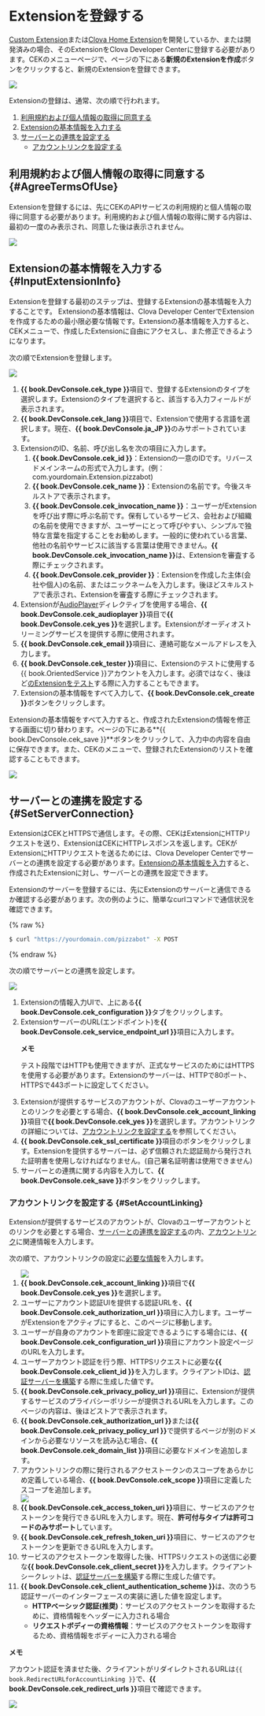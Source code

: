 # Extensionを登録する

[Custom Extension](/CEK/Guides/Build_Custom_Extension.md)または[Clova Home Extension](/CEK/Guides/Build_Clova_Home_Extension.md)を開発しているか、または開発済みの場合、そのExtensionをClova Developer Centerに登録する必要があります。CEKのメニューページで、ページの下にある**新規のExtensionを作成**ボタンをクリックすると、新規のExtensionを登録できます。

![](/DevConsole/Resources/Images/DevConsole-First_Look_of_Extension_List.png)

Extensionの登録は、通常、次の順で行われます。

<ol>
  <li><a href="#AgreeTermsOfUse">利用規約および個人情報の取得に同意する</a></li>
  <li><a href="#InputExtensionInfo">Extensionの基本情報を入力する</a></li>
  <li><a href="#SetServerConnection">サーバーとの連携を設定する</a>
    <ul>
      <li><a href="#SetAccountLinking">アカウントリンクを設定する</a></li>
    </ul>
  </li>
</ol>

## 利用規約および個人情報の取得に同意する {#AgreeTermsOfUse}

Extensionを登録するには、先にCEKのAPIサービスの利用規約と個人情報の取得に同意する必要があります。利用規約および個人情報の取得に関する内容は、最初の一度のみ表示され、同意した後は表示されません。

![](/DevConsole/Resources/Images/DevConsole-Agree_Terms_of_Use_and_Collecting_Personal_Info.png)

## Extensionの基本情報を入力する {#InputExtensionInfo}

Extensionを登録する最初のステップは、登録するExtensionの基本情報を入力することです。
Extensionの基本情報は、Clova Developer CenterでExtensionを作成するための最小限必要な情報です。Extensionの基本情報を入力すると、CEKメニューで、作成したExtensionに自由にアクセスし、また修正できるようになります。

次の順でExtensionを登録します。

![](/DevConsole/Resources/Images/DevConsole-Create_New_Extension.png)

<ol>
  <li><strong>{{ book.DevConsole.cek_type }}</strong>項目で、登録するExtensionのタイプを選択します。Extensionのタイプを選択すると、該当する入力フィールドが表示されます。</li>
  <li><strong>{{ book.DevConsole.cek_lang }}</strong>項目で、Extensionで使用する言語を選択します。現在、<strong>{{ book.DevConsole.ja_JP }}</strong>のみサポートされています。</li>
  <li>ExtensionのID、名前、呼び出し名を次の項目に入力します。
    <ol>
      <li><strong>{{ book.DevConsole.cek_id }}</strong>：Extensionの一意のIDです。リバースドメインネームの形式で入力します。(例：com.yourdomain.Extension.pizzabot)</li>
      <li><strong>{{ book.DevConsole.cek_name }}</strong>：Extensionの名前です。今後スキルストアで表示されます。</li>
      <li><strong>{{ book.DevConsole.cek_invocation_name }}</strong>：ユーザーがExtensionを呼び出す際に呼ぶ名前です。保有しているサービス、会社および組織の名前を使用できますが、ユーザーにとって呼びやすい、シンプルで独特な言葉を指定することをお勧めします。一般的に使われている言葉、他社の名前やサービスに該当する言葉は使用できません。<strong>{{ book.DevConsole.cek_invocation_name }}</strong>は、Extensionを審査する際にチェックされます。</li>
      <li><strong>{{ book.DevConsole.cek_provider }}</strong>：Extensionを作成した主体(会社や個人)の名前、またはニックネームを入力します。後ほどスキルストアで表示され、Extensionを審査する際にチェックされます。</li>
    </ol>
  </li>
  <li>Extensionが<a href="/CIC/References/CICInterface/AudioPlayer.html">AudioPlayer</a>ディレクティブを使用する場合、<strong>{{ book.DevConsole.cek_audioplayer }}</strong>項目で<strong>{{ book.DevConsole.cek_yes }}</strong>を選択します。Extensionがオーディオストリーミングサービスを提供する際に使用されます。</li>
  <li><strong>{{ book.DevConsole.cek_email }}</strong>項目に、連絡可能なメールアドレスを入力します。</li>
  <li><strong>{{ book.DevConsole.cek_tester }}</strong>項目に、Extensionのテストに使用する{{ book.OrientedService }}アカウントを入力します。必須ではなく、後ほど<a href="/DevConsole/Guides/CEK/Test_Extension.html">のExtensionをテスト</a>する際に入力することもできます。</li>
  <li>Extensionの基本情報をすべて入力して、<strong>{{ book.DevConsole.cek_create }}</strong>ボタンをクリックします。</li>
</ol>

Extensionの基本情報をすべて入力すると、作成されたExtensionの情報を修正する画面に切り替わります。ページの下にある**{{ book.DevConsole.cek_save }}**ボタンをクリックして、入力中の内容を自由に保存できます。また、CEKのメニューで、登録されたExtensionのリストを確認することもできます。

![](/DevConsole/Resources/Images/DevConsole-Extension_List_after_Creation.png)

## サーバーとの連携を設定する {#SetServerConnection}

ExtensionはCEKとHTTPSで通信します。その際、CEKはExtensionにHTTPリクエストを送り、ExtensionはCEKにHTTPレスポンスを返します。CEKがExtensionにHTTPリクエストを送るためには、Clova Developer Centerでサーバーとの連携を設定する必要があります。[Extensionの基本情報を入力](#InputExtensionInfo)すると、作成されたExtensionに対し、サーバーとの連携を設定できます。

Extensionのサーバーを登録するには、先にExtensionのサーバーと通信できるか確認する必要があります。次の例のように、簡単なcurlコマンドで通信状況を確認できます。

{% raw %}
```bash
$ curl "https://yourdomain.com/pizzabot" -X POST
```
{% endraw %}

次の順でサーバーとの連携を設定します。

![](/DevConsole/Resources/Images/DevConsole-Extension_Server_Settings.png)

<ol>
  <li>Extensionの情報入力UIで、上にある<strong>{{ book.DevConsole.cek_configuration }}</strong>タブをクリックします。</li>
  <li>ExtensionサーバーのURL(エンドポイント)を<strong>{{ book.DevConsole.cek_service_endpoint_url }}</strong>項目に入力します。
    <div class="note">
    <p><strong>メモ</strong></p>
    <p>テスト段階ではHTTPも使用できますが、正式なサービスのためにはHTTPSを使用する必要があります。Extensionのサーバーは、HTTPで80ポート、HTTPSで443ポートに設定してください。</p>
  </div>
  </li>
  <li>Extensionが提供するサービスのアカウントが、Clovaのユーザーアカウントとのリンクを必要とする場合、<strong>{{ book.DevConsole.cek_account_linking }}</strong>項目で<strong>{{ book.DevConsole.cek_yes }}</strong>を選択します。アカウントリンクの詳細については、<a href="#SetAccountLinking">アカウントリンクを設定する</a>を参照してください。</li>
  <li><strong>{{ book.DevConsole.cek_ssl_certificate }}</strong>項目のボタンをクリックします。Extensionを提供するサーバーは、必ず信頼された認証局から発行された証明書を使用しなければなりません。(自己署名証明書は使用できません)</li>
  <li>サーバーとの連携に関する内容を入力して、<strong>{{ book.DevConsole.cek_save }}</strong>ボタンをクリックします。</li>
</ol>

### アカウントリンクを設定する {#SetAccountLinking}

Extensionが提供するサービスのアカウントが、Clovaのユーザーアカウントとのリンクを必要とする場合、[サーバーとの連携を設定する](#SetServerConnection)の内、[アカウントリンク](/CEK/Guides/Link_User_Account.md)に関連情報を入力します。

次の順で、アカウントリンクの設定に[必要な情報](/CEK/Guides/Link_User_Account.md#RegisterAccountLinkingInfo)を入力します。

<ol>
  <img src="/DevConsole/Resources/Images/DevConsole-Extension_Accoun_Linking_Settings_1.png" />
  <li><strong>{{ book.DevConsole.cek_account_linking }}</strong>項目で<strong>{{ book.DevConsole.cek_yes }}</strong>を選択します。</li>
  <li>ユーザーにアカウント認証UIを提供する認証URLを、<strong>{{ book.DevConsole.cek_authorization_url }}</strong>項目に入力します。ユーザーがExtensionをアクティブにすると、このページに移動します。</li>
  <li>ユーザーが自身のアカウントを即座に設定できるようにする場合には、<strong>{{ book.DevConsole.cek_configuration_url }}</strong>項目にアカウント設定ページのURLを入力します。</li>
  <li>ユーザーアカウント認証を行う際、HTTPSリクエストに必要な<strong>{{ book.DevConsole.cek_client_id }}</strong>を入力します。クライアントIDは、<a href="/CEK/Guides/Link_User_Account.html#BuildAuthServer">認証サーバーを構築</a>する際に生成した値です。</li>
  <li><strong>{{ book.DevConsole.cek_privacy_policy_url }}</strong>項目に、Extensionが提供するサービスのプライバシーポリシーが提供されるURLを入力します。このページの内容は、後ほどストアで表示されます。</li>
  <li><strong>{{ book.DevConsole.cek_authorization_url }}</strong>または<strong>{{ book.DevConsole.cek_privacy_policy_url }}</strong>で提供するページが別のドメインから必要なリソースを読み込む場合、<strong>{{ book.DevConsole.cek_domain_list }}</strong>項目に必要なドメインを追加します。</li>
  <li>アカウントリンクの際に発行されるアクセストークンのスコープをあらかじめ定義している場合、<strong>{{ book.DevConsole.cek_scope }}</strong>項目に定義したスコープを追加します。</li>
  <img src="/DevConsole/Resources/Images/DevConsole-Extension_Accoun_Linking_Settings_2.png" />
  <li><strong>{{ book.DevConsole.cek_access_token_uri }}</strong>項目に、サービスのアクセストークンを発行できるURLを入力します。現在、<strong>許可付与タイプは許可コードのみサポート</strong>しています。</li>
  <li><strong>{{ book.DevConsole.cek_refresh_token_uri }}</strong>項目に、サービスのアクセストークンを更新できるURLを入力します。</li>
  <li>サービスのアクセストークンを取得した後、HTTPSリクエストの送信に必要な<strong>{{ book.DevConsole.cek_client_secret }}</strong>を入力します。クライアントシークレットは、<a href="/CEK/Guides/Link_User_Account.html#BuildAuthServer">認証サーバーを構築</a>する際に生成した値です。</li>
  <li><strong>{{ book.DevConsole.cek_client_authentication_scheme }}</strong>は、次のうち認証サーバーのインターフェースの実装に適した値を設定します。
    <ul>
      <li><strong>HTTPベーシック認証(推奨)</strong>：サービスのアクセストークンを取得するために、資格情報をヘッダーに入力される場合</li>
      <li><strong>リクエストボディーの資格情報</strong>：サービスのアクセストークンを取得するため、資格情報をボディーに入力される場合</li>
    </ul>
  </li>
</ol>

<div id="RedirectURI" class="note">
  <p><strong>メモ</strong></p>
  <p>アカウント認証を済ませた後、クライアントがリダイレクトされるURLは<code>{{ book.RedirectURLforAccountLinking }}</code>で、<strong>{{ book.DevConsole.cek_redirect_urls }}</strong>項目で確認できます。</strong></p>
  <img src="/DevConsole/Resources/Images/DevConsole-Redirect_URL_for_Extension_Accoun_Linking.png" />
</div>
